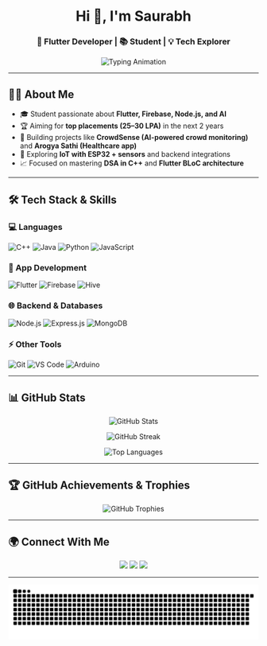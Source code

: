 <!-- Profile Header -->
<h1 align="center">Hi 👋, I'm Saurabh</h1>
<h3 align="center">🚀 Flutter Developer | 📚 Student | 💡 Tech Explorer</h3>

<p align="center">
  <img src="https://readme-typing-svg.herokuapp.com?font=Fira+Code&size=22&pause=1000&center=true&vCenter=true&width=500&lines=Flutter+Developer;Backend+Learner;DSA+%26+Competitive+Programming;Building+AI+%26+IoT+Projects" alt="Typing Animation" />
</p>

---

## 👨‍💻 About Me
- 🎓 Student passionate about **Flutter, Firebase, Node.js, and AI**  
- 🏆 Aiming for **top placements (25–30 LPA)** in the next 2 years  
- 🤖 Building projects like **CrowdSense (AI-powered crowd monitoring)** and **Arogya Sathi (Healthcare app)**  
- 🔬 Exploring **IoT with ESP32 + sensors** and backend integrations  
- 📈 Focused on mastering **DSA in C++** and **Flutter BLoC architecture**  

---

## 🛠️ Tech Stack & Skills

### 💻 Languages
![C++](https://img.shields.io/badge/C++-00599C?logo=cplusplus&logoColor=white)
![Java](https://img.shields.io/badge/Java-ED8B00?logo=java&logoColor=white)
![Python](https://img.shields.io/badge/Python-3776AB?logo=python&logoColor=white)
![JavaScript](https://img.shields.io/badge/JavaScript-F7DF1E?logo=javascript&logoColor=black)

### 📱 App Development
![Flutter](https://img.shields.io/badge/Flutter-02569B?logo=flutter&logoColor=white)
![Firebase](https://img.shields.io/badge/Firebase-FFCA28?logo=firebase&logoColor=black)
![Hive](https://img.shields.io/badge/Hive-FFCA28?logo=hive&logoColor=black)

### 🌐 Backend & Databases
![Node.js](https://img.shields.io/badge/Node.js-339933?logo=node.js&logoColor=white)
![Express.js](https://img.shields.io/badge/Express.js-000000?logo=express&logoColor=white)
![MongoDB](https://img.shields.io/badge/MongoDB-47A248?logo=mongodb&logoColor=white)

### ⚡ Other Tools
![Git](https://img.shields.io/badge/Git-F05032?logo=git&logoColor=white)
![VS Code](https://img.shields.io/badge/VSCode-007ACC?logo=visual-studio-code&logoColor=white)
![Arduino](https://img.shields.io/badge/Arduino-00979D?logo=arduino&logoColor=white)

---

## 📊 GitHub Stats

<p align="center">
  <img src="https://github-readme-stats.vercel.app/api?username=Dev-saurabhraj&show_icons=true&theme=radical" alt="GitHub Stats" />
</p>

<p align="center">
  <img src="https://github-readme-streak-stats.herokuapp.com/?user=Dev-saurabhraj&theme=radical" alt="GitHub Streak" />
</p>

<p align="center">
  <img src="https://github-readme-stats.vercel.app/api/top-langs/?username=Dev-saurabhraj&layout=compact&theme=radical" alt="Top Languages" />
</p>

---

## 🏆 GitHub Achievements & Trophies

<p align="center">
  <img src="https://github-profile-trophy.vercel.app/?username=Dev-saurabhraj&theme=radical&no-frame=true&margin-w=15" alt="GitHub Trophies" />
</p>

---

## 🌍 Connect With Me
<p align="center">
  <a href="https://linkedin.com/in/Dev-saurabhraj"><img src="https://img.shields.io/badge/LinkedIn-blue?logo=linkedin&logoColor=white" /></a>
  <a href="mailto:saurabhraj2509@gmail.com"><img src="https://img.shields.io/badge/Email-D14836?logo=gmail&logoColor=white" /></a>
  <a href="https://github.com/Dev-saurabhraj"><img src="https://img.shields.io/badge/GitHub-100000?logo=github&logoColor=white" /></a>
</p>

---

<p align="center">
  <img src="https://raw.githubusercontent.com/Dev-saurabhraj/Dev-saurabhraj/output/github-contribution-grid-snake.svg" alt="Snake animation" />
</p>
